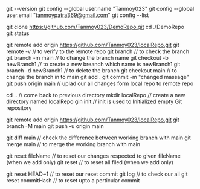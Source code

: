git --version
git config --global user.name "Tanmoy023"
git config --global user.email "tanmoypatra369@gmail.com"
git config --list

git clone https://github.com/Tanmoy023/DemoRepo.git
cd .\DemoRepo\
git status

git remote add origin https://github.com/Tanmoy023/localRepo.git
git remote -v   // to verify to the remote repo
git branch //  to check the branch
git branch -m main // to change the branch name
git checkout -b newBranch1     // to create a new breanch which name is newBranch1
git branch -d newBranch1    // to delete the branch
git checkout main   // to change the branch in to main
git add . 
git commit -m "changed massage"
git push origin main    // uplad our all changes form local repo to remote repo

cd ..   // come back to previous directory
mkdir localRepo     // create a new directory named localRepo
gin init    // init is used to Initialized empty Git repository

git remote add origin https://github.com/Tanmoy023/localRepo.git
git branch -M main
git push -u origin main

git diff main   // check the difference between working branch with main
git merge main  // to merge the working branch with main

git reset fileName  // to reset our changes respected to given fileName (when we add only)
git reset   // to reset all filed (when we add only)

git reset HEAD~1    // to reset our reset commit
git log     // to check our all 
git reset commitHash // to reset upto a perticular commit